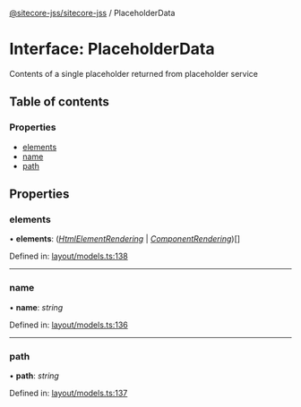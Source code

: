 [@sitecore-jss/sitecore-jss](../README.md) / PlaceholderData

# Interface: PlaceholderData

Contents of a single placeholder returned from placeholder service

## Table of contents

### Properties

- [elements](placeholderdata.md#elements)
- [name](placeholderdata.md#name)
- [path](placeholderdata.md#path)

## Properties

### elements

• **elements**: ([*HtmlElementRendering*](htmlelementrendering.md) \| [*ComponentRendering*](componentrendering.md))[]

Defined in: [layout/models.ts:138](https://github.com/Sitecore/jss/blob/0a475c74/packages/sitecore-jss/src/layout/models.ts#L138)

___

### name

• **name**: *string*

Defined in: [layout/models.ts:136](https://github.com/Sitecore/jss/blob/0a475c74/packages/sitecore-jss/src/layout/models.ts#L136)

___

### path

• **path**: *string*

Defined in: [layout/models.ts:137](https://github.com/Sitecore/jss/blob/0a475c74/packages/sitecore-jss/src/layout/models.ts#L137)
